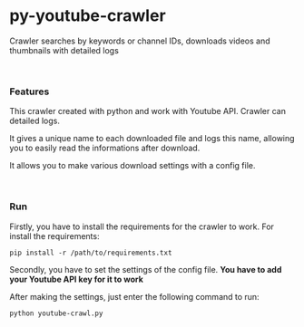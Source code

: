 # py-youtube-crawler
Crawler searches by keywords or channel IDs, downloads videos and thumbnails with detailed logs

<br>

### Features

This crawler created with python and work with Youtube API. Crawler can detailed logs. 

It gives a unique name to each downloaded file and logs this name, allowing you to easily read the informations after download. 

It allows you to make various download settings with a config file. 

<br>

### Run

Firstly, you have to install the requirements for the crawler to work. For install the requirements:

`pip install -r /path/to/requirements.txt` 

Secondly, you have to set the settings of the config file. <b> You have to add your Youtube API key for it to work </b>

After making the settings, just enter the following command to run:

`python youtube-crawl.py`


<br><br>
